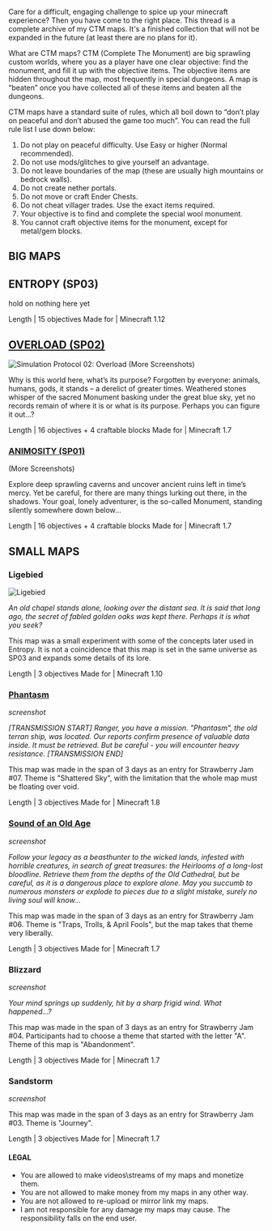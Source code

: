 Care for a difficult, engaging challenge to spice up your minecraft experience? Then you have come to the right place. 
This thread is a complete archive of my CTM maps. It's a finished collection that will not be expanded in the future (at least there are no plans for it).

What are CTM maps?
CTM (Complete The Monument) are big sprawling custom worlds, where you as a player have one clear objective: find the monument, and fill it up with the objective items. The objective items are hidden throughout the map, most frequently in special dungeons. A map is “beaten” once you have collected all of these items and beaten all the dungeons.

CTM maps have a standard suite of rules, which all boil down to “don’t play on peaceful and don’t abused the game too much”. You can read the full rule list I use down below:

1. Do not play on peaceful difficulty. Use Easy or higher (Normal recommended).
2. Do not use mods/glitches to give yourself an advantage.
3. Do not leave boundaries of the map (these are usually high mountains or bedrock walls).
4. Do not create nether portals.
5. Do not move or craft Ender Chests.
6. Do not cheat villager trades. Use the exact items required.
7. Your objective is to find and complete the special wool monument.
8. You cannot craft objective items for the monument, except for metal/gem blocks.

## BIG MAPS

## ENTROPY (SP03)
hold on nothing here yet

Length | 15 objectives
Made for | Minecraft 1.12

## [OVERLOAD (SP02)][link_overload]
![Simulation Protocol 02: Overload](https://i.imgur.com/Iso86Dq.png)
(More Screenshots)

Why is this world here, what’s its purpose? Forgotten by everyone: animals, humans, gods, it stands – a derelict of greater times. Weathered stones whisper of the sacred Monument basking under the great blue sky, yet no records remain of where it is or what is its purpose. Perhaps you can figure it out…?

Length | 16 objectives + 4 craftable blocks
Made for | Minecraft 1.7

### [ANIMOSITY (SP01)][link_animosity]

(More Screenshots)

Explore deep sprawling caverns and uncover ancient ruins left in time’s mercy. Yet be careful, for there are many things lurking out there, in the shadows. Your goal, lonely adventurer, is the so-called Monument, standing silently somewhere down below…

Length | 16 objectives + 4 craftable blocks
Made for | Minecraft 1.7


## SMALL MAPS

### Ligebied
![Ligebied](https://i.imgur.com/lbHV9oz.png)

<i>An old chapel stands alone, looking over the distant sea. It is said that long ago, the secret of fabled golden oaks was kept there. Perhaps it is what you seek?</i>

This map was a small experiment with some of the concepts later used in Entropy. It is not a coincidence that this map is set in the same universe as SP03 and expands some details of its lore.

Length | 3 objectives
Made for | Minecraft 1.10


### [Phantasm](http://www.mediafire.com/file/g1e2v44jsxp7d24/The_Phantasm_v1.1.zip/file)
*screenshot*

_[TRANSMISSION START]
Ranger, you have a mission. "Phantasm", the old terran ship, was located. Our reports confirm presence of valuable data inside. It must be retrieved. But be careful - you will encounter heavy resistance.
[TRANSMISSION END]_

This map was made in the span of 3 days as an entry for Strawberry Jam #07. Theme is "Shattered Sky", with the limitation that the whole map must be floating over void. 

Length | 3 objectives
Made for | Minecraft 1.8


### [Sound of an Old Age](http://www.mediafire.com/file/9lono234wlp55i3/Sound_of_an_Old_Age_v1.1.zip/file)
*screenshot*

_Follow your legacy as a beasthunter to the wicked lands, infested with horrible creatures, in search of great treasures: the Heirlooms of a long-lost bloodline. Retrieve them from the depths of the Old Cathedral, but be careful, as it is a dangerous place to explore alone. May you succumb to numerous monsters or explode to pieces due to a slight mistake, surely no living soul will know..._

This map was made in the span of 3 days as an entry for Strawberry Jam #06. Theme is "Traps, Trolls, & April Fools", but the map takes that theme very liberally.

Length | 3 objectives
Made for | Minecraft 1.7

### Blizzard
*screenshot*

<i>Your mind springs up suddenly, hit by a sharp frigid wind. What happened...?</i>

This map was made in the span of 3 days as an entry for Strawberry Jam #04. Participants had to choose a theme that started with the letter "A". Theme of this map is "Abandonment".

Length | 3 objectives
Made for | Minecraft 1.7

### Sandstorm
*screenshot*

This map was made in the span of 3 days as an entry for Strawberry Jam #03. Theme is "Journey".

Length | 3 objectives
Made for | Minecraft 1.7

#### LEGAL
- You are allowed to make videos\streams of my maps and monetize them.
- You are not allowed to make money from my maps in any other way.
- You are not allowed to re-upload or mirror link my maps.
- I am not responsible for any damage my maps may cause. The responsibility falls on the end user.


[link_overload]: http://www.mediafire.com/file/8rx8ul5ggaip2uf
[link_animosity]: http://www.mediafire.com/file/zdbdur06fou653y
[link_ligebied]: http://www.mediafire.com/file/7cadie9frem35u8
